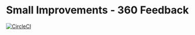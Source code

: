 # Small Improvements - 360 Feedback

[![CircleCI](https://circleci.com/gh/prontotools/si360feedback.svg?style=svg)](https://circleci.com/gh/prontotools/si360feedback)
